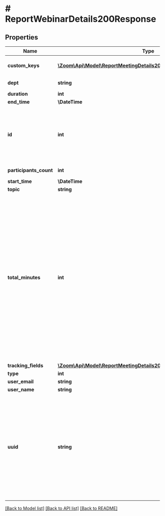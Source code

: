 # # ReportWebinarDetails200Response

## Properties

Name | Type | Description | Notes
------------ | ------------- | ------------- | -------------
**custom_keys** | [**\Zoom\Api\Model\ReportMeetingDetails200ResponseCustomKeysInner[]**](ReportMeetingDetails200ResponseCustomKeysInner.md) | Custom keys and values assigned to the meeting. | [optional]
**dept** | **string** | Department of the host. | [optional]
**duration** | **int** | Meeting duration. | [optional]
**end_time** | **\DateTime** | Meeting end time. | [optional]
**id** | **int** | [Meeting ID](https://support.zoom.us/hc/en-us/articles/201362373-What-is-a-Meeting-ID-): Unique identifier of the meeting in \&quot;**long**\&quot; format(represented as int64 data type in JSON), also known as the meeting number. | [optional]
**participants_count** | **int** | Number of meeting participants. | [optional]
**start_time** | **\DateTime** | Meeting start time. | [optional]
**topic** | **string** | Meeting topic. | [optional]
**total_minutes** | **int** | Number of Webinar minutes. This represents the total amount of Webinar minutes attended by each participant including the host, for a Webinar hosted by the user. For instance if there were one host(named A) and one participant(named B) in a Webinar, the value of total_minutes would be calculated as below:  **total_minutes** &#x3D; Total Webinar Attendance Minutes of A + Total Webinar Attendance Minutes of B | [optional]
**tracking_fields** | [**\Zoom\Api\Model\ReportMeetingDetails200ResponseTrackingFieldsInner[]**](ReportMeetingDetails200ResponseTrackingFieldsInner.md) | Tracking fields. | [optional]
**type** | **int** | Meeting type. | [optional]
**user_email** | **string** | User email. | [optional]
**user_name** | **string** | User display name. | [optional]
**uuid** | **string** | Webinar UUID. Each webinar instance will generate its own UUID(i.e., after a meeting ends, a new UUID will be generated when the next instance of the webinar starts). Double encode the UUID when using it for API calls if the UUID begins with a &#39;/&#39; or contains &#39;//&#39; in it. | [optional]

[[Back to Model list]](../../README.md#models) [[Back to API list]](../../README.md#endpoints) [[Back to README]](../../README.md)
